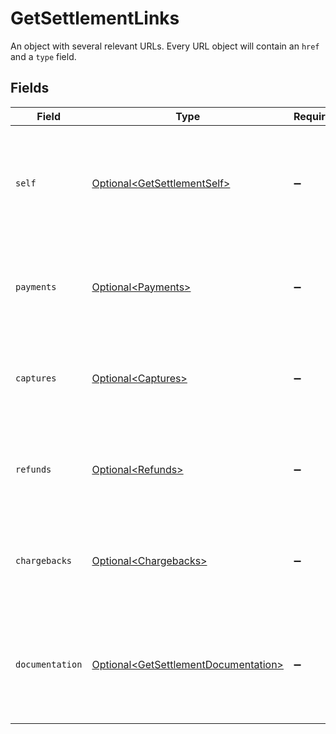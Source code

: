 # GetSettlementLinks

An object with several relevant URLs. Every URL object will contain an `href` and a `type` field.


## Fields

| Field                                                                                          | Type                                                                                           | Required                                                                                       | Description                                                                                    |
| ---------------------------------------------------------------------------------------------- | ---------------------------------------------------------------------------------------------- | ---------------------------------------------------------------------------------------------- | ---------------------------------------------------------------------------------------------- |
| `self`                                                                                         | [Optional\<GetSettlementSelf>](../../models/operations/GetSettlementSelf.md)                   | :heavy_minus_sign:                                                                             | In v2 endpoints, URLs are commonly represented as objects with an `href` and `type` field.     |
| `payments`                                                                                     | [Optional\<Payments>](../../models/operations/Payments.md)                                     | :heavy_minus_sign:                                                                             | The API resource URL of the [payments](list-payments) included in this settlement.             |
| `captures`                                                                                     | [Optional\<Captures>](../../models/operations/Captures.md)                                     | :heavy_minus_sign:                                                                             | The API resource URL of the [captures](list-captures) included in this settlement.             |
| `refunds`                                                                                      | [Optional\<Refunds>](../../models/operations/Refunds.md)                                       | :heavy_minus_sign:                                                                             | The API resource URL of the [refunds](list-refunds) deducted from this settlement.             |
| `chargebacks`                                                                                  | [Optional\<Chargebacks>](../../models/operations/Chargebacks.md)                               | :heavy_minus_sign:                                                                             | The API resource URL of the [chargebacks](list-chargebacks) deducted from this settlement.     |
| `documentation`                                                                                | [Optional\<GetSettlementDocumentation>](../../models/operations/GetSettlementDocumentation.md) | :heavy_minus_sign:                                                                             | In v2 endpoints, URLs are commonly represented as objects with an `href` and `type` field.     |
